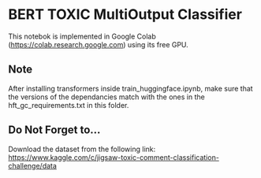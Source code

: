 # BERT TOXIC MultiOutput Classifier

This notebok is implemented in Google Colab (https://colab.research.google.com) using its free GPU.

## Note

After installing transformers inside train_huggingface.ipynb, make sure that the versions of the dependancies match with the ones in the hft_gc_requirements.txt in this folder.

## Do Not Forget to...
Download the dataset from the following link: https://www.kaggle.com/c/jigsaw-toxic-comment-classification-challenge/data

